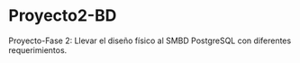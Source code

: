 # Proyecto2-BD
Proyecto-Fase 2:  Llevar el diseño físico al SMBD PostgreSQL con diferentes requerimientos.
